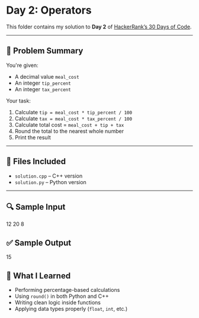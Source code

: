 
# Day 2: Operators

This folder contains my solution to **Day 2** of [HackerRank’s 30 Days of Code](https://www.hackerrank.com/domains/tutorials/30-days-of-code).

---

## 🔸 Problem Summary

You're given:
- A decimal value `meal_cost`
- An integer `tip_percent`
- An integer `tax_percent`

Your task:
1. Calculate `tip = meal_cost * tip_percent / 100`
2. Calculate `tax = meal_cost * tax_percent / 100`
3. Calculate total cost = `meal_cost + tip + tax`
4. Round the total to the nearest whole number
5. Print the result

---

## 📂 Files Included

- `solution.cpp` – C++ version
- `solution.py` – Python version

---

## 🔍 Sample Input
12
20
8

## ✅ Sample Output
15

## 🚀 What I Learned

- Performing percentage-based calculations
- Using `round()` in both Python and C++
- Writing clean logic inside functions
- Applying data types properly (`float`, `int`, etc.)